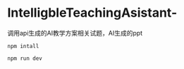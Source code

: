# IntelligbleTeachingAsistant-
调用api生成的AI教学方案相关试题，AI生成的ppt

```
npm intall
```

```
npm run dev
```
